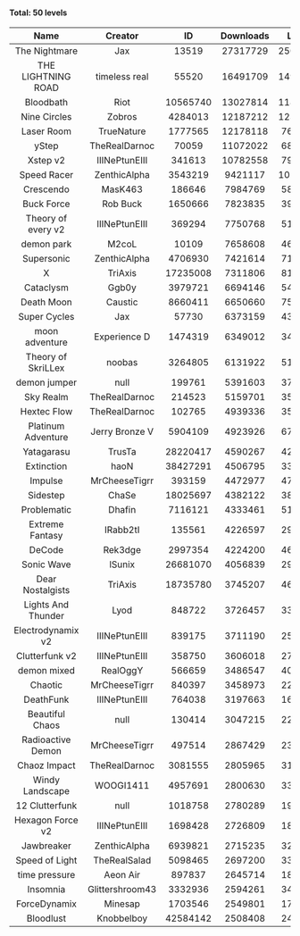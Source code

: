 #### Total: 50 levels

| Name | Creator | ID | Downloads | Likes |
|:---:|:---:|:---:|:---:|:---:|
| The Nightmare | Jax | 13519 | 27317729 | 2509013
| THE LIGHTNING ROAD | timeless real | 55520 | 16491709 | 1490030
| Bloodbath | Riot | 10565740 | 13027814 | 1189600
| Nine Circles | Zobros | 4284013 | 12187212 | 1232356
| Laser Room | TrueNature | 1777565 | 12178118 | 767231
| yStep | TheRealDarnoc | 70059 | 11072022 | 684333
| Xstep v2 | IIINePtunEIII | 341613 | 10782558 | 793498
| Speed Racer | ZenthicAlpha | 3543219 | 9421117 | 1019310
| Crescendo | MasK463 | 186646 | 7984769 | 587346
| Buck Force | Rob Buck | 1650666 | 7823835 | 399332
| Theory of every v2 | IIINePtunEIII | 369294 | 7750768 | 511189
| demon park | M2coL | 10109 | 7658608 | 464545
| Supersonic | ZenthicAlpha | 4706930 | 7421614 | 710398
| X | TriAxis | 17235008 | 7311806 | 811877
| Cataclysm | Ggb0y | 3979721 | 6694146 | 540164
| Death Moon  | Caustic | 8660411 | 6650660 | 754765
| Super Cycles | Jax | 57730 | 6373159 | 435669
| moon adventure | Experience D | 1474319 | 6349012 | 343491
| Theory of SkriLLex | noobas | 3264805 | 6131922 | 514217
| demon jumper | null | 199761 | 5391603 | 379210
| Sky Realm | TheRealDarnoc | 214523 | 5159701 | 355378
| Hextec Flow | TheRealDarnoc | 102765 | 4939336 | 353462
| Platinum Adventure | Jerry Bronze V | 5904109 | 4923926 | 671445
| Yatagarasu  | TrusTa | 28220417 | 4590267 | 428825
| Extinction | haoN | 38427291 | 4506795 | 338747
| Impulse | MrCheeseTigrr | 393159 | 4472977 | 472026
| Sidestep | ChaSe | 18025697 | 4382122 | 386500
| Problematic | Dhafin | 7116121 | 4333461 | 512530
| Extreme Fantasy | IRabb2tI | 135561 | 4226597 | 294249
| DeCode | Rek3dge | 2997354 | 4224200 | 463152
| Sonic Wave | lSunix | 26681070 | 4056839 | 293635
| Dear Nostalgists | TriAxis | 18735780 | 3745207 | 467958
| Lights And Thunder | Lyod | 848722 | 3726457 | 334361
| Electrodynamix v2 | IIINePtunEIII | 839175 | 3711190 | 254694
| Clutterfunk v2 | IIINePtunEIII | 358750 | 3606018 | 275732
| demon mixed | RealOggY | 566659 | 3486547 | 407994
| Chaotic | MrCheeseTigrr | 840397 | 3458973 | 227183
| DeathFunk | IIINePtunEIII | 764038 | 3197663 | 165703
| Beautiful Chaos | null | 130414 | 3047215 | 229402
| Radioactive Demon | MrCheeseTigrr | 497514 | 2867429 | 231761
| Chaoz Impact | TheRealDarnoc | 3081555 | 2805965 | 315365
| Windy Landscape | WOOGI1411 | 4957691 | 2800630 | 337801
| 12 Clutterfunk | null | 1018758 | 2780289 | 190136
| Hexagon Force v2 | IIINePtunEIII | 1698428 | 2726809 | 187429
| Jawbreaker | ZenthicAlpha | 6939821 | 2715235 | 329000
| Speed of Light | TheRealSalad | 5098465 | 2697200 | 336998
| time pressure | Aeon Air | 897837 | 2645714 | 180695
| Insomnia | Glittershroom43 | 3332936 | 2594261 | 346492
| ForceDynamix | Minesap | 1703546 | 2549801 | 175429
| Bloodlust | Knobbelboy | 42584142 | 2508408 | 241550
